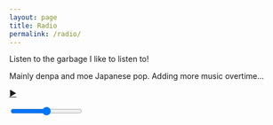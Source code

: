 ```yaml
---
layout: page
title: Radio
permalink: /radio/
---
```


Listen to the garbage I like to listen to!

Mainly denpa and moe Japanese pop. Adding more music overtime...


<div id="audio_controller" class="radio_controller">
  <audio id="radio_audio" src="http://104.167.119.161:8001/test" >
    Your browser doesn't support HTML5 audio. :(
  </audio>

  <a href="#" title="Play video" class="play_button">&#x25ba;</a>
  <div class="volume_control">
    <input id="volume_control" type="range" value="50" min="0" max="100"></input>
  </div>

</div>

<script src="//ajax.googleapis.com/ajax/libs/jquery/1.7.1/jquery.min.js"></script>
<script src="/assets/js/jquery.shoutcast.min.js"></script>

<script>

$( "#volume_control" ).on("change mousemove", function() {
  $("#radio_audio").prop("volume", $(this).val() / 100.0);
});

$( ".play_button" ).click(function() {
   $(this).toggleClass('paused');
   if ($(this).hasClass('paused')) {
     $('#radio_audio').trigger("play");
     $(this).html("&#9612;&#9612;");  
   } else {
     $('#radio_audio').trigger("pause");
     $(this).html("&#x25ba;");
   }

   return false;
});

</script>

